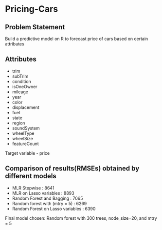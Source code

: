 # Pricing-Cars

## Problem Statement
Build a predictive model on R to forecast price of cars based on certain attributes

## Attributes
- trim
- subTrim
- condition
- isOneOwner
- mileage
- year
- color
- displacement
- fuel
- state
- region
- soundSystem
- wheelType
- wheelSize
- featureCount

Target variable - price

## Comparison of results(RMSEs) obtained by different models
- MLR Stepwise : 8641
- MLR on Lasso variables : 8893
- Random Forest and Bagging : 7065
- Random forest with (mtry = 5) : 6269
- Random Forest on Lasso variables : 6390

Final model chosen: Random forest with 300 trees, node_size=20, and mtry = 5